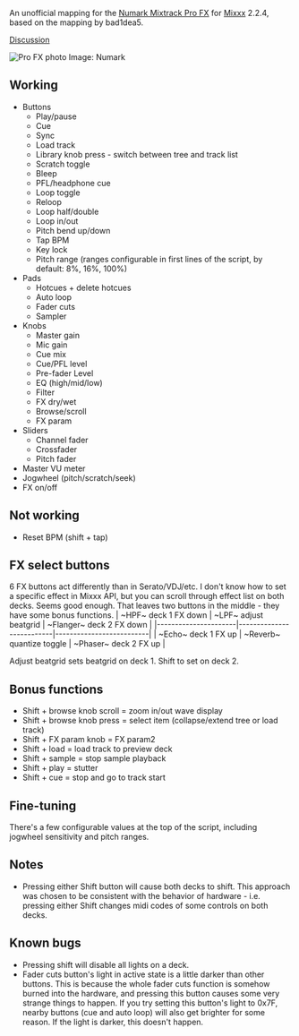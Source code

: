 An unofficial mapping for the [Numark Mixtrack Pro FX](https://www.numark.com/product/mixtrack-pro-fx) for [Mixxx](https://mixxx.org/) 2.2.4, based on the mapping by bad1dea5.

[Discussion](https://mixxx.discourse.group/t/numark-mixtrack-pro-fx/19561)

![Pro FX photo](https://www.numark.com/images/product_large/Numark_MixtrackProFX_ortho_web.jpg)
Image: Numark

## Working
* Buttons
  * Play/pause
  * Cue
  * Sync
  * Load track
  * Library knob press - switch between tree and track list
  * Scratch toggle
  * Bleep
  * PFL/headphone cue
  * Loop toggle
  * Reloop
  * Loop half/double
  * Loop in/out
  * Pitch bend up/down
  * Tap BPM
  * Key lock
  * Pitch range (ranges configurable in first lines of the script, by default: 8%, 16%, 100%)
* Pads
  * Hotcues + delete hotcues
  * Auto loop
  * Fader cuts
  * Sampler
* Knobs
  * Master gain
  * Mic gain
  * Cue mix
  * Cue/PFL level
  * Pre-fader Level
  * EQ (high/mid/low)
  * Filter
  * FX dry/wet
  * Browse/scroll
  * FX param
* Sliders
  * Channel fader
  * Crossfader
  * Pitch fader
* Master VU meter
* Jogwheel (pitch/scratch/seek)
* FX on/off

## Not working
* Reset BPM (shift + tap)

## FX select buttons
6 FX buttons act differently than in Serato/VDJ/etc. I don't know how to set a specific effect in Mixxx API, but you can scroll through effect list on both decks. Seems good enough. That leaves two buttons in the middle - they have some bonus functions.
| ~HPF~ deck 1 FX down | ~LPF~ adjust beatgrid    | ~Flanger~ deck 2 FX down |
|----------------------|--------------------------|--------------------------|
| ~Echo~ deck 1 FX up  | ~Reverb~ quantize toggle | ~Phaser~ deck 2 FX up    |

Adjust beatgrid sets beatgrid on deck 1. Shift to set on deck 2.

## Bonus functions
* Shift + browse knob scroll = zoom in/out wave display
* Shift + browse knob press = select item (collapse/extend tree or load track)
* Shift + FX param knob = FX param2
* Shift + load = load track to preview deck
* Shift + sample = stop sample playback
* Shift + play = stutter
* Shift + cue = stop and go to track start

## Fine-tuning
There's a few configurable values at the top of the script, including jogwheel sensitivity and pitch ranges.

## Notes
* Pressing either Shift button will cause both decks to shift. This approach was chosen to be consistent with the behavior of hardware - i.e. pressing either Shift changes midi codes of some controls on both decks.

## Known bugs
* Pressing shift will disable all lights on a deck.
* Fader cuts button's light in active state is a little darker than other buttons. This is because the whole fader cuts function is somehow burned into the hardware, and pressing this button causes some very strange things to happen. If you try setting this button's light to 0x7F, nearby buttons (cue and auto loop) will also get brighter for some reason. If the light is darker, this doesn't happen.
